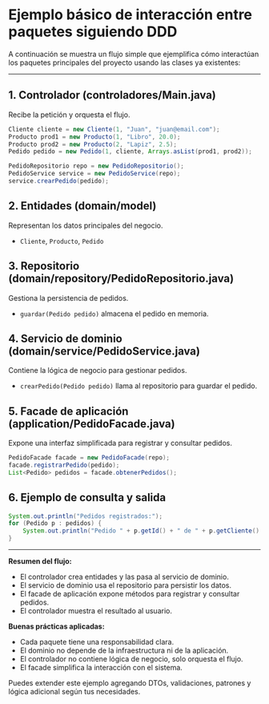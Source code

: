 # Ejemplo básico de interacción entre paquetes siguiendo DDD

A continuación se muestra un flujo simple que ejemplifica cómo interactúan los paquetes principales del proyecto usando las clases ya existentes:

---

## 1. Controlador (controladores/Main.java)
Recibe la petición y orquesta el flujo.
```java
Cliente cliente = new Cliente(1, "Juan", "juan@email.com");
Producto prod1 = new Producto(1, "Libro", 20.0);
Producto prod2 = new Producto(2, "Lapiz", 2.5);
Pedido pedido = new Pedido(1, cliente, Arrays.asList(prod1, prod2));

PedidoRepositorio repo = new PedidoRepositorio();
PedidoService service = new PedidoService(repo);
service.crearPedido(pedido);
```

## 2. Entidades (domain/model)
Representan los datos principales del negocio.
- `Cliente`, `Producto`, `Pedido`

## 3. Repositorio (domain/repository/PedidoRepositorio.java)
Gestiona la persistencia de pedidos.
- `guardar(Pedido pedido)` almacena el pedido en memoria.

## 4. Servicio de dominio (domain/service/PedidoService.java)
Contiene la lógica de negocio para gestionar pedidos.
- `crearPedido(Pedido pedido)` llama al repositorio para guardar el pedido.

## 5. Facade de aplicación (application/PedidoFacade.java)
Expone una interfaz simplificada para registrar y consultar pedidos.
```java
PedidoFacade facade = new PedidoFacade(repo);
facade.registrarPedido(pedido);
List<Pedido> pedidos = facade.obtenerPedidos();
```

## 6. Ejemplo de consulta y salida
```java
System.out.println("Pedidos registrados:");
for (Pedido p : pedidos) {
    System.out.println("Pedido " + p.getId() + " de " + p.getCliente().getNombre() + " por $" + p.getTotal());
}
```

---

**Resumen del flujo:**
- El controlador crea entidades y las pasa al servicio de dominio.
- El servicio de dominio usa el repositorio para persistir los datos.
- El facade de aplicación expone métodos para registrar y consultar pedidos.
- El controlador muestra el resultado al usuario.

**Buenas prácticas aplicadas:**
- Cada paquete tiene una responsabilidad clara.
- El dominio no depende de la infraestructura ni de la aplicación.
- El controlador no contiene lógica de negocio, solo orquesta el flujo.
- El facade simplifica la interacción con el sistema.

Puedes extender este ejemplo agregando DTOs, validaciones, patrones y lógica adicional según tus necesidades.
